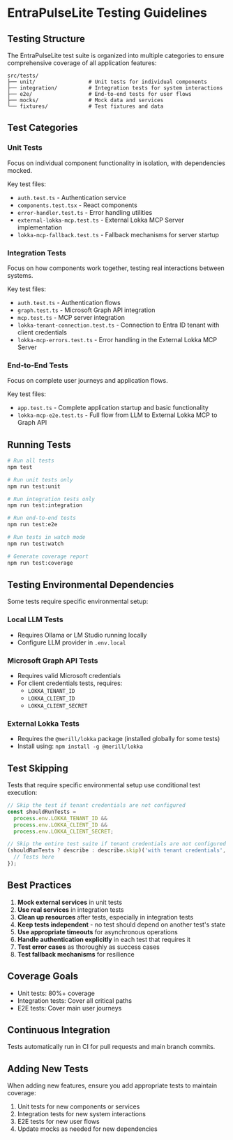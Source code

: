 # EntraPulseLite Testing Guidelines

## Testing Structure

The EntraPulseLite test suite is organized into multiple categories to ensure comprehensive coverage of all application features:

```
src/tests/
├── unit/                 # Unit tests for individual components
├── integration/          # Integration tests for system interactions
├── e2e/                  # End-to-end tests for user flows
├── mocks/                # Mock data and services
└── fixtures/             # Test fixtures and data
```

## Test Categories

### Unit Tests
Focus on individual component functionality in isolation, with dependencies mocked.

Key test files:
- `auth.test.ts` - Authentication service
- `components.test.tsx` - React components
- `error-handler.test.ts` - Error handling utilities
- `external-lokka-mcp.test.ts` - External Lokka MCP Server implementation
- `lokka-mcp-fallback.test.ts` - Fallback mechanisms for server startup

### Integration Tests
Focus on how components work together, testing real interactions between systems.

Key test files:
- `auth.test.ts` - Authentication flows
- `graph.test.ts` - Microsoft Graph API integration
- `mcp.test.ts` - MCP server integration
- `lokka-tenant-connection.test.ts` - Connection to Entra ID tenant with client credentials
- `lokka-mcp-errors.test.ts` - Error handling in the External Lokka MCP Server

### End-to-End Tests
Focus on complete user journeys and application flows.

Key test files:
- `app.test.ts` - Complete application startup and basic functionality
- `lokka-mcp-e2e.test.ts` - Full flow from LLM to External Lokka MCP to Graph API

## Running Tests

```bash
# Run all tests
npm test

# Run unit tests only
npm run test:unit

# Run integration tests only
npm run test:integration

# Run end-to-end tests
npm run test:e2e

# Run tests in watch mode
npm run test:watch

# Generate coverage report
npm run test:coverage
```

## Testing Environmental Dependencies

Some tests require specific environmental setup:

### Local LLM Tests
- Requires Ollama or LM Studio running locally
- Configure LLM provider in `.env.local`

### Microsoft Graph API Tests
- Requires valid Microsoft credentials
- For client credentials tests, requires:
  - `LOKKA_TENANT_ID`
  - `LOKKA_CLIENT_ID`
  - `LOKKA_CLIENT_SECRET`

### External Lokka Tests
- Requires the `@merill/lokka` package (installed globally for some tests)
- Install using: `npm install -g @merill/lokka`

## Test Skipping

Tests that require specific environmental setup use conditional test execution:

```typescript
// Skip the test if tenant credentials are not configured
const shouldRunTests = 
  process.env.LOKKA_TENANT_ID &&
  process.env.LOKKA_CLIENT_ID &&
  process.env.LOKKA_CLIENT_SECRET;

// Skip the entire test suite if tenant credentials are not configured
(shouldRunTests ? describe : describe.skip)('with tenant credentials', () => {
  // Tests here
});
```

## Best Practices

1. **Mock external services** in unit tests
2. **Use real services** in integration tests
3. **Clean up resources** after tests, especially in integration tests
4. **Keep tests independent** - no test should depend on another test's state
5. **Use appropriate timeouts** for asynchronous operations
6. **Handle authentication explicitly** in each test that requires it
7. **Test error cases** as thoroughly as success cases
8. **Test fallback mechanisms** for resilience

## Coverage Goals

- Unit tests: 80%+ coverage
- Integration tests: Cover all critical paths
- E2E tests: Cover main user journeys

## Continuous Integration

Tests automatically run in CI for pull requests and main branch commits.

## Adding New Tests

When adding new features, ensure you add appropriate tests to maintain coverage:

1. Unit tests for new components or services
2. Integration tests for new system interactions
3. E2E tests for new user flows
4. Update mocks as needed for new dependencies

